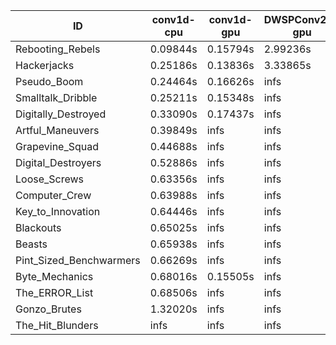 |ID|conv1d-cpu|conv1d-gpu|DWSPConv2D-gpu|gemm-gpu|avg|
|-|-|-|-|-|-|
|Rebooting_Rebels|0.09844s|0.15794s|2.99236s|1.89879s|1.28688s|
|Hackerjacks|0.25186s|0.13836s|3.33865s|2.01434s|1.43580s|
|Pseudo_Boom|0.24464s|0.16626s|infs|4.78340s|infs|
|Smalltalk_Dribble|0.25211s|0.15348s|infs|2.02202s|infs|
|Digitally_Destroyed|0.33090s|0.17437s|infs|2.65467s|infs|
|Artful_Maneuvers|0.39849s|infs|infs|4.78318s|infs|
|Grapevine_Squad|0.44688s|infs|infs|4.71334s|infs|
|Digital_Destroyers|0.52886s|infs|infs|4.71853s|infs|
|Loose_Screws|0.63356s|infs|infs|4.76890s|infs|
|Computer_Crew|0.63988s|infs|infs|4.76589s|infs|
|Key_to_Innovation|0.64446s|infs|infs|4.71697s|infs|
|Blackouts|0.65025s|infs|infs|4.72801s|infs|
|Beasts|0.65938s|infs|infs|4.77795s|infs|
|Pint_Sized_Benchwarmers|0.66269s|infs|infs|4.75997s|infs|
|Byte_Mechanics|0.68016s|0.15505s|infs|4.71810s|infs|
|The_ERROR_List|0.68506s|infs|infs|4.70271s|infs|
|Gonzo_Brutes|1.32020s|infs|infs|4.78732s|infs|
|The_Hit_Blunders|infs|infs|infs|4.82907s|infs|
